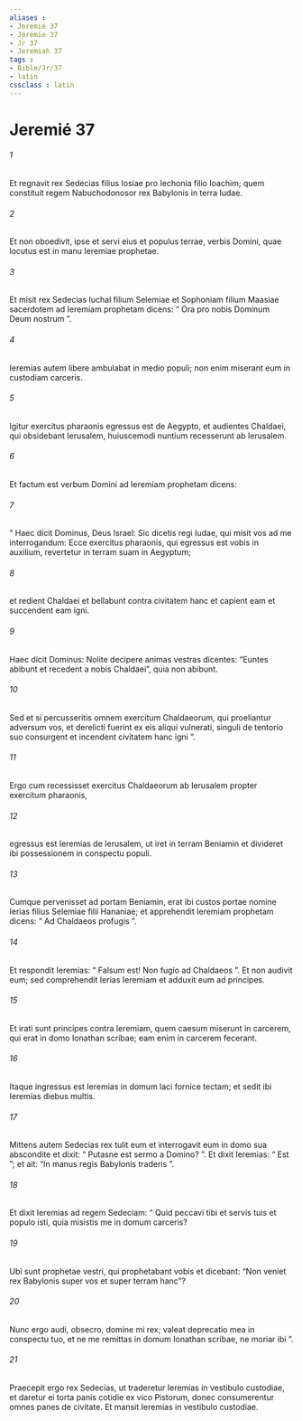 ```yaml
---
aliases : 
- Jeremié 37
- Jérémie 37
- Jr 37
- Jeremiah 37
tags : 
- Bible/Jr/37
- latin
cssclass : latin
---
```


# Jeremié 37

###### 1
Et regnavit rex Sedecias filius Iosiae pro Iechonia filio Ioachim; quem constituit regem Nabuchodonosor rex Babylonis in terra Iudae. 
###### 2
Et non oboedivit, ipse et servi eius et populus terrae, verbis Domini, quae locutus est in manu Ieremiae prophetae.
###### 3
Et misit rex Sedecias Iuchal filium Selemiae et Sophoniam filium Maasiae sacerdotem ad Ieremiam prophetam dicens: “ Ora pro nobis Dominum Deum nostrum ”. 
###### 4
Ieremias autem libere ambulabat in medio populi; non enim miserant eum in custodiam carceris. 
###### 5
Igitur exercitus pharaonis egressus est de Aegypto, et audientes Chaldaei, qui obsidebant Ierusalem, huiuscemodi nuntium recesserunt ab Ierusalem. 
###### 6
Et factum est verbum Domini ad Ieremiam prophetam dicens: 
###### 7
“ Haec dicit Dominus, Deus Israel: Sic dicetis regi Iudae, qui misit vos ad me interrogandum: Ecce exercitus pharaonis, qui egressus est vobis in auxilium, revertetur in terram suam in Aegyptum; 
###### 8
et redient Chaldaei et bellabunt contra civitatem hanc et capient eam et succendent eam igni. 
###### 9
Haec dicit Dominus: Nolite decipere animas vestras dicentes: “Euntes abibunt et recedent a nobis Chaldaei”, quia non abibunt. 
###### 10
Sed et si percusseritis omnem exercitum Chaldaeorum, qui proeliantur adversum vos, et derelicti fuerint ex eis aliqui vulnerati, singuli de tentorio suo consurgent et incendent civitatem hanc igni ”.
###### 11
Ergo cum recessisset exercitus Chaldaeorum ab Ierusalem propter exercitum pharaonis, 
###### 12
egressus est Ieremias de Ierusalem, ut iret in terram Beniamin et divideret ibi possessionem in conspectu populi. 
###### 13
Cumque pervenisset ad portam Beniamin, erat ibi custos portae nomine Ierias filius Selemiae filii Hananiae; et apprehendit Ieremiam prophetam dicens: “ Ad Chaldaeos profugis ”. 
###### 14
Et respondit Ieremias: “ Falsum est! Non fugio ad Chaldaeos ”. Et non audivit eum; sed comprehendit Ierias Ieremiam et adduxit eum ad principes. 
###### 15
Et irati sunt principes contra Ieremiam, quem caesum miserunt in carcerem, qui erat in domo Ionathan scribae; eam enim in carcerem fecerant. 
###### 16
Itaque ingressus est Ieremias in domum laci fornice tectam; et sedit ibi Ieremias diebus multis. 
###### 17
Mittens autem Sedecias rex tulit eum et interrogavit eum in domo sua abscondite et dixit: “ Putasne est sermo a Domino? ”. Et dixit Ieremias: “ Est ”; et ait: “In manus regis Babylonis traderis ”. 
###### 18
Et dixit Ieremias ad regem Sedeciam: “ Quid peccavi tibi et servis tuis et populo isti, quia misistis me in domum carceris? 
###### 19
Ubi sunt prophetae vestri, qui prophetabant vobis et dicebant: “Non veniet rex Babylonis super vos et super terram hanc”? 
###### 20
Nunc ergo audi, obsecro, domine mi rex; valeat deprecatio mea in conspectu tuo, et ne me remittas in domum Ionathan scribae, ne moriar ibi ”.
###### 21
Praecepit ergo rex Sedecias, ut traderetur Ieremias in vestibulo custodiae, et daretur ei torta panis cotidie ex vico Pistorum, donec consumerentur omnes panes de civitate. Et mansit Ieremias in vestibulo custodiae.

